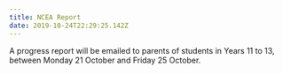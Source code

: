 ```yaml
---
title: NCEA Report
date: 2019-10-24T22:29:25.142Z
---
```

A progress report will be emailed to parents of students in Years 11 to 13, between Monday 21 October and Friday 25 October.
